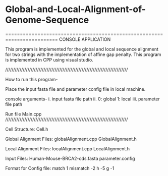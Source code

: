# Global-and-Local-Alignment-of-Genome-Sequence

======================================================================== 
CONSOLE APPLICATION 

This program is implemented for the global and local sequence alignment for two strings with the implementation of affine gap penalty. This program is implemented in CPP using visual studio.

///////////////////////////////////////////////////////////////////////////// 

How to run this program-

Place the input fasta file and parameter config file in local machine.

console arguments- i. input fasta file path ii. 0: global 1: local iii. parameter file path

Run file Main.cpp
/////////////////////////////////////////////////////////////////////////////

Cell Structure: Cell.h

Global Alignment Files: globalAlignment.cpp GlobalAlignment.h

Local Alignment Files: localAlignment.cpp LocalAlignment.h

Input Files: Human-Mouse-BRCA2-cds.fasta parameter.config

Format for Config file: match 1 mismatch -2 h -5 g -1
